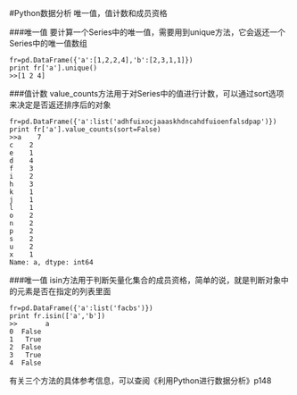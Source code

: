 #Python数据分析 唯一值，值计数和成员资格

###唯一值
要计算一个Series中的唯一值，需要用到unique方法，它会返还一个Series中的唯一值数组
```
fr=pd.DataFrame({'a':[1,2,2,4],'b':[2,3,1,1]})
print fr['a'].unique()
>>[1 2 4]
```

###值计数
value_counts方法用于对Series中的值进行计数，可以通过sort选项来决定是否返还排序后的对象
```
fr=pd.DataFrame({'a':list('adhfuixocjaaaskhdncahdfuioenfalsdpap')})
print fr['a'].value_counts(sort=False)
>>a    7
c    2
e    1
d    4
f    3
i    2
h    3
k    1
j    1
l    1
o    2
n    2
p    2
s    2
u    2
x    1
Name: a, dtype: int64
```

###唯一值
isin方法用于判断矢量化集合的成员资格，简单的说，就是判断对象中的元素是否在指定的列表里面
```
fr=pd.DataFrame({'a':list('facbs')})
print fr.isin(['a','b'])
>>       a
0  False
1   True
2  False
3   True
4  False
```
有关三个方法的具体参考信息，可以查阅《利用Python进行数据分析》p148